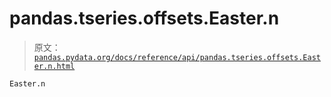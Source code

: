 # pandas.tseries.offsets.Easter.n

> 原文：[`pandas.pydata.org/docs/reference/api/pandas.tseries.offsets.Easter.n.html`](https://pandas.pydata.org/docs/reference/api/pandas.tseries.offsets.Easter.n.html)

```py
Easter.n
```
